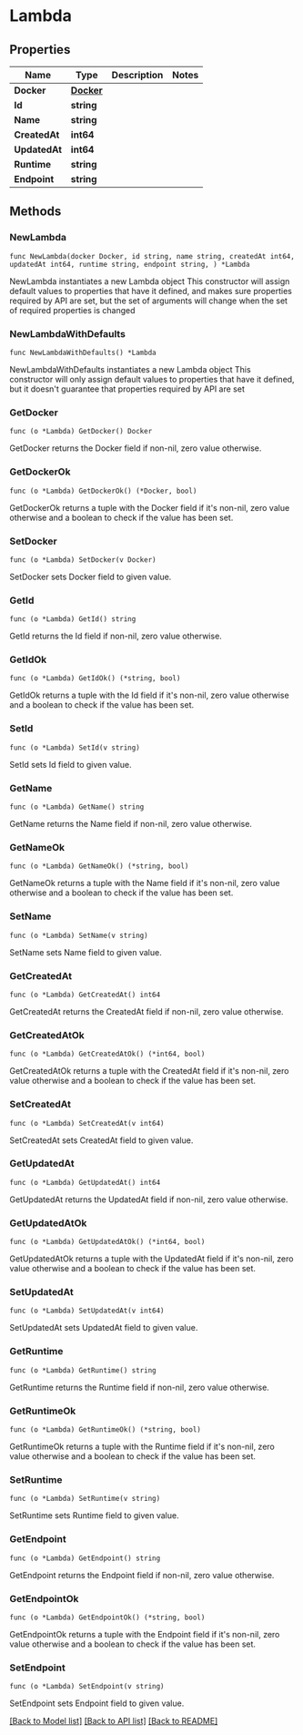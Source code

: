 # Lambda

## Properties

Name | Type | Description | Notes
------------ | ------------- | ------------- | -------------
**Docker** | [**Docker**](Docker.md) |  | 
**Id** | **string** |  | 
**Name** | **string** |  | 
**CreatedAt** | **int64** |  | 
**UpdatedAt** | **int64** |  | 
**Runtime** | **string** |  | 
**Endpoint** | **string** |  | 

## Methods

### NewLambda

`func NewLambda(docker Docker, id string, name string, createdAt int64, updatedAt int64, runtime string, endpoint string, ) *Lambda`

NewLambda instantiates a new Lambda object
This constructor will assign default values to properties that have it defined,
and makes sure properties required by API are set, but the set of arguments
will change when the set of required properties is changed

### NewLambdaWithDefaults

`func NewLambdaWithDefaults() *Lambda`

NewLambdaWithDefaults instantiates a new Lambda object
This constructor will only assign default values to properties that have it defined,
but it doesn't guarantee that properties required by API are set

### GetDocker

`func (o *Lambda) GetDocker() Docker`

GetDocker returns the Docker field if non-nil, zero value otherwise.

### GetDockerOk

`func (o *Lambda) GetDockerOk() (*Docker, bool)`

GetDockerOk returns a tuple with the Docker field if it's non-nil, zero value otherwise
and a boolean to check if the value has been set.

### SetDocker

`func (o *Lambda) SetDocker(v Docker)`

SetDocker sets Docker field to given value.


### GetId

`func (o *Lambda) GetId() string`

GetId returns the Id field if non-nil, zero value otherwise.

### GetIdOk

`func (o *Lambda) GetIdOk() (*string, bool)`

GetIdOk returns a tuple with the Id field if it's non-nil, zero value otherwise
and a boolean to check if the value has been set.

### SetId

`func (o *Lambda) SetId(v string)`

SetId sets Id field to given value.


### GetName

`func (o *Lambda) GetName() string`

GetName returns the Name field if non-nil, zero value otherwise.

### GetNameOk

`func (o *Lambda) GetNameOk() (*string, bool)`

GetNameOk returns a tuple with the Name field if it's non-nil, zero value otherwise
and a boolean to check if the value has been set.

### SetName

`func (o *Lambda) SetName(v string)`

SetName sets Name field to given value.


### GetCreatedAt

`func (o *Lambda) GetCreatedAt() int64`

GetCreatedAt returns the CreatedAt field if non-nil, zero value otherwise.

### GetCreatedAtOk

`func (o *Lambda) GetCreatedAtOk() (*int64, bool)`

GetCreatedAtOk returns a tuple with the CreatedAt field if it's non-nil, zero value otherwise
and a boolean to check if the value has been set.

### SetCreatedAt

`func (o *Lambda) SetCreatedAt(v int64)`

SetCreatedAt sets CreatedAt field to given value.


### GetUpdatedAt

`func (o *Lambda) GetUpdatedAt() int64`

GetUpdatedAt returns the UpdatedAt field if non-nil, zero value otherwise.

### GetUpdatedAtOk

`func (o *Lambda) GetUpdatedAtOk() (*int64, bool)`

GetUpdatedAtOk returns a tuple with the UpdatedAt field if it's non-nil, zero value otherwise
and a boolean to check if the value has been set.

### SetUpdatedAt

`func (o *Lambda) SetUpdatedAt(v int64)`

SetUpdatedAt sets UpdatedAt field to given value.


### GetRuntime

`func (o *Lambda) GetRuntime() string`

GetRuntime returns the Runtime field if non-nil, zero value otherwise.

### GetRuntimeOk

`func (o *Lambda) GetRuntimeOk() (*string, bool)`

GetRuntimeOk returns a tuple with the Runtime field if it's non-nil, zero value otherwise
and a boolean to check if the value has been set.

### SetRuntime

`func (o *Lambda) SetRuntime(v string)`

SetRuntime sets Runtime field to given value.


### GetEndpoint

`func (o *Lambda) GetEndpoint() string`

GetEndpoint returns the Endpoint field if non-nil, zero value otherwise.

### GetEndpointOk

`func (o *Lambda) GetEndpointOk() (*string, bool)`

GetEndpointOk returns a tuple with the Endpoint field if it's non-nil, zero value otherwise
and a boolean to check if the value has been set.

### SetEndpoint

`func (o *Lambda) SetEndpoint(v string)`

SetEndpoint sets Endpoint field to given value.



[[Back to Model list]](../README.md#documentation-for-models) [[Back to API list]](../README.md#documentation-for-api-endpoints) [[Back to README]](../README.md)


